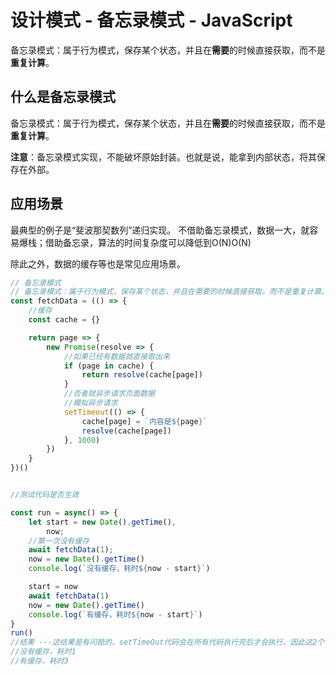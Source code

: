 # 设计模式 - 备忘录模式 - JavaScript

备忘录模式：属于行为模式，保存某个状态，并且在**需要**的时候直接获取，而不是**重复计算**。

## 什么是备忘录模式

备忘录模式：属于行为模式，保存某个状态，并且在**需要**的时候直接获取，而不是**重复计算**。

**注意**：备忘录模式实现，不能破坏原始封装。也就是说，能拿到内部状态，将其保存在外部。

## 应用场景

最典型的例子是“斐波那契数列”递归实现。
不借助备忘录模式，数据一大，就容易爆栈；借助备忘录，算法的时间复杂度可以降低到O(N)O(N)

除此之外，数据的缓存等也是常见应用场景。

```javascript
// 备忘录模式
// 备忘录模式：属于行为模式，保存某个状态，并且在需要的时候直接获取，而不是重复计算。
const fetchData = (() => {
    //缓存
    const cache = {}

    return page => {
        new Promise(resolve => {
            //如果已经有数据就直接取出来
            if (page in cache) {
                return resolve(cache[page])
            }
            //否者就异步请求页面数据
            //模拟异步请求
            setTimeout(() => {
                cache[page] = `内容是${page}`
                resolve(cache[page])
            }, 1000)
        })
    }
})()


//测试代码是否生效

const run = async() => {
    let start = new Date().getTime(),
        now;
    //第一次没有缓存
    await fetchData(1);
    now = new Date().getTime()
    console.log(`没有缓存，耗时${now - start}`)

    start = now
    await fetchData(1)
    now = new Date().getTime()
    console.log(`有缓存，耗时${now - start}`)
}
run()
//结果 ---这结果是有问题的，setTimeOut代码会在所有代码执行完后才会执行，因此这2个调用fetchData实际上都是没有缓存的
//没有缓存，耗时1
//有缓存，耗时3
```

